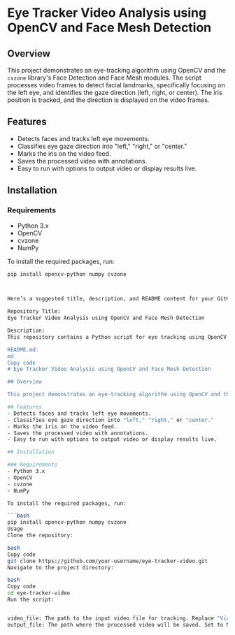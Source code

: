 # Eye Tracker Video Analysis using OpenCV and Face Mesh Detection

## Overview

This project demonstrates an eye-tracking algorithm using OpenCV and the `cvzone` library's Face Detection and Face Mesh modules. The script processes video frames to detect facial landmarks, specifically focusing on the left eye, and identifies the gaze direction (left, right, or center). The iris position is tracked, and the direction is displayed on the video frames.

## Features
- Detects faces and tracks left eye movements.
- Classifies eye gaze direction into "left," "right," or "center."
- Marks the iris on the video feed.
- Saves the processed video with annotations.
- Easy to run with options to output video or display results live.

## Installation

### Requirements
- Python 3.x
- OpenCV
- cvzone
- NumPy

To install the required packages, run:

```bash
pip install opencv-python numpy cvzone



Here’s a suggested title, description, and README content for your GitHub repository:

Repository Title:
Eye Tracker Video Analysis using OpenCV and Face Mesh Detection

Description:
This repository contains a Python script for eye tracking using OpenCV and the cvzone Face Mesh Detection module. The script processes video files to detect the position of a person's left eye and tracks the iris movements to classify gaze direction as "left," "right," or "center." It also supports saving the processed video output.

README.md:
md
Copy code
# Eye Tracker Video Analysis using OpenCV and Face Mesh Detection

## Overview

This project demonstrates an eye-tracking algorithm using OpenCV and the `cvzone` library's Face Detection and Face Mesh modules. The script processes video frames to detect facial landmarks, specifically focusing on the left eye, and identifies the gaze direction (left, right, or center). The iris position is tracked, and the direction is displayed on the video frames.

## Features
- Detects faces and tracks left eye movements.
- Classifies eye gaze direction into "left," "right," or "center."
- Marks the iris on the video feed.
- Saves the processed video with annotations.
- Easy to run with options to output video or display results live.

## Installation

### Requirements
- Python 3.x
- OpenCV
- cvzone
- NumPy

To install the required packages, run:

```bash
pip install opencv-python numpy cvzone
Usage
Clone the repository:

bash
Copy code
git clone https://github.com/your-username/eye-tracker-video.git
Navigate to the project directory:

bash
Copy code
cd eye-tracker-video
Run the script:


video_file: The path to the input video file for tracking. Replace "Videos/eye_tracker.mp4" with your desired file path.
output_file: The path where the processed video will be saved. Set to None if no output video is needed. Replace "Videos/output_eye_tracker.avi" as needed.
